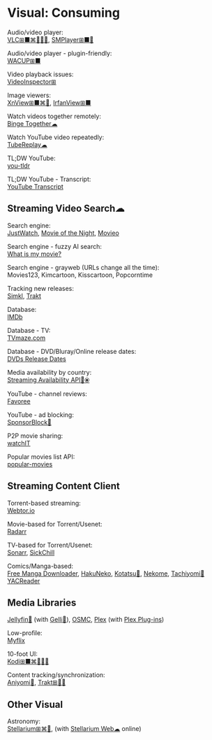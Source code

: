 # Visual: Consuming

Audio/video player:  
[VLC⊞■⌘🐧🍎🤖](https://www.videolan.org/vlc/),
[SMPlayer⊞■🐧](https://www.smplayer.info/)

Audio/video player - plugin-friendly:  
[WACUP⊞■](https://getwacup.com/)

Video playback issues:  
[VideoInspector⊞](https://kcsoftwares.com/?vtb)

Image viewers:  
[XnView⊞■⌘🐧](https://www.xnview.com/),
[IrfanView⊞■](https://www.irfanview.com/)

Watch videos together remotely:  
[Binge Together☁](https://bingetogether.com/)

Watch YouTube video repeatedly:  
[TubeReplay☁](https://www.tubereplay.com/)

TL;DW YouTube:  
[you-tldr](https://www.you-tldr.com/)

TL;DW YouTube - Transcript:  
[YouTube Transcript](https://youtubetranscript.com/)

## Streaming Video Search☁

Search engine:  
[JustWatch](https://www.justwatch.com/),
[Movie of the Night](https://www.movieofthenight.com/),
[Movieo](https://movieo.me/)

Search engine - fuzzy AI search:  
[What is my movie?](https://www.whatismymovie.com/)

Search engine - grayweb (URLs change all the time):  
Movies123,
Kimcartoon,
Kisscartoon,
Popcorntime

Tracking new releases:  
[Simkl](https://simkl.com/),
[Trakt](https://trakt.tv/)

Database:  
[IMDb](https://www.imdb.com/)

Database - TV:  
[TVmaze.com](https://www.tvmaze.com/)

Database - DVD/Bluray/Online release dates:  
[DVDs Release Dates](https://www.dvdsreleasedates.com/)

Media availability by country:  
[Streaming Availability API🔌⦿](https://www.movieofthenight.com/about/api)

YouTube - channel reviews:  
[Favoree](https://www.favoree.io/)

YouTube - ad blocking:  
[SponsorBlock🔌](https://sponsor.ajay.app/)

P2P movie sharing:  
[watchIT](https://github.com/ZorrillosDev/watchit-app)

Popular movies list API:  
[popular-movies](https://github.com/sjlu/popular-movies)

## Streaming Content Client

Torrent-based streaming:  
[Webtor.io](https://webtor.io/)

Movie-based for Torrent/Usenet:  
[Radarr](https://radarr.video/)

TV-based for Torrent/Usenet:  
[Sonarr](https://sonarr.tv/),
[SickChill](https://sickchill.github.io/)

Comics/Manga-based:  
[Free Manga Downloader](https://sourceforge.net/projects/fmd/),
[HakuNeko](https://hakuneko.download/),
[Kotatsu🤖](https://kotatsu.app/),
[Nekome](https://github.com/Chesire/Nekome),
[Tachiyomi🤖](https://tachiyomi.org/)
[YACReader](https://www.yacreader.com/)

## Media Libraries

[Jellyfin🐧](https://jellyfin.org/) (with [Gelli🤖](https://github.com/dkanada/gelli)),
[OSMC](https://osmc.tv/),
[Plex](https://www.plex.tv/) (with [Plex Plug-ins](https://github.com/plexinc-plugins))

Low-profile:  
[Myflix](https://github.com/farfalleflickan/Myflix)

10-foot UI:  
[Kodi⊞■⌘🐧🍎🤖](https://kodi.tv/)

Content tracking/synchronization:  
[Aniyomi🤖](https://aniyomi.org/),
[Trakt⊞🍎🤖](https://trakt.tv/)

## Other Visual

Astronomy:  
[Stellarium⊞⌘🐧](https://stellarium.org/), (with [Stellarium Web☁](https://stellarium-web.org/) online)

